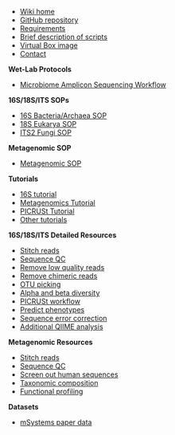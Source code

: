 * [Wiki home](https://github.com/mlangill/microbiome_helper/wiki/Home)
* [GitHub repository](https://github.com/mlangill/microbiome_helper/)
* [Requirements](https://github.com/mlangill/microbiome_helper/wiki/Requirements)
* [Brief description of scripts](https://github.com/mlangill/microbiome_helper/wiki/Brief-description-of-scripts)
* [Virtual Box image](https://github.com/mlangill/microbiome_helper/wiki/Microbiome-Helper-Virtual-Box)
* [Contact](https://github.com/mlangill/microbiome_helper/wiki#contact)

**Wet-Lab Protocols**
   * [Microbiome Amplicon Sequencing Workflow](https://github.com/mlangill/microbiome_helper/wiki/Microbiome-Amplicon-Sequencing-Workflow)

**16S/18S/ITS SOPs**
   * [16S Bacteria/Archaea SOP](https://github.com/mlangill/microbiome_helper/wiki/16S-Bacteria-and-Archaea-Standard-Operating-Procedure)
   * [18S Eukarya SOP](https://github.com/mlangill/microbiome_helper/wiki/18S-Eukarya-Standard-Operating-Procedure)
   * [ITS2 Fungi SOP](https://github.com/mlangill/microbiome_helper/wiki/ITS2-Fungi-Standard-Operating-Procedure)

**Metagenomic SOP**
   * [Metagenomic SOP](https://github.com/mlangill/microbiome_helper/wiki/Metagenomic-standard-operating-procedure)

**Tutorials**
   * [16S tutorial](https://github.com/mlangill/microbiome_helper/wiki/16S-tutorial-(chemerin))
   * [Metagenomics Tutorial](https://github.com/mlangill/microbiome_helper/wiki/Metagenomics-Tutorial)
   * [PICRUSt Tutorial](https://github.com/mlangill/microbiome_helper/wiki/PICRUSt-tutorial)
   * [Other tutorials](https://github.com/mlangill/microbiome_helper/wiki/other-tutorials)

**16S/18S/ITS Detailed Resources**
   * [Stitch reads](https://github.com/mlangill/microbiome_helper/wiki/Stitch-reads)
   * [Sequence QC](https://github.com/mlangill/microbiome_helper/wiki/Sequence-QC)
   * [Remove low quality reads](https://github.com/mlangill/microbiome_helper/wiki/Remove-low-quality-reads)
   * [Remove chimeric reads](https://github.com/mlangill/microbiome_helper/wiki/Remove-chimeric-reads)
   * [OTU picking](https://github.com/mlangill/microbiome_helper/wiki/OTU-picking)
   * [Alpha and beta diversity](https://github.com/mlangill/microbiome_helper/wiki/Alpha-and-beta-diversity)
   * [PICRUSt workflow](https://github.com/mlangill/microbiome_helper/wiki/PICRUSt-workflow)
   * [Predict phenotypes](https://github.com/mlangill/microbiome_helper/wiki/Predict-phenotypes)
   * [Sequence error correction](https://github.com/mlangill/microbiome_helper/wiki/Sequence-Error-correction)
   * [Additional QIIME analysis](https://github.com/mlangill/microbiome_helper/wiki/Additional-QIIME-analysis)

**Metagenomic Resources**
   * [Stitch reads](https://github.com/mlangill/microbiome_helper/wiki/Stitch-reads)
   * [Sequence QC](https://github.com/mlangill/microbiome_helper/wiki/Sequence-QC)
   * [Screen out human sequences](https://github.com/mlangill/microbiome_helper/wiki/Screen-out-human-sequences)
   * [Taxonomic composition](https://github.com/mlangill/microbiome_helper/wiki/Taxonomic-composition)
   * [Functional profiling](https://github.com/mlangill/microbiome_helper/wiki/Functional-profiling)

**Datasets**
   * [mSystems paper data](https://github.com/mlangill/microbiome_helper/wiki/mSystems-paper-data)

